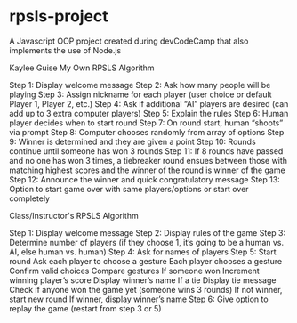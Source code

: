 # rpsls-project
A Javascript OOP project created during devCodeCamp that also implements the use of Node.js

Kaylee Guise
My Own RPSLS Algorithm

Step 1: Display welcome message
Step 2: Ask how many people will be playing
Step 3: Assign nickname for each player (user choice or default Player 1, Player 2, etc.)
Step 4: Ask if additional “AI” players are desired (can add up to 3 extra computer players)
Step 5: Explain the rules
Step 6: Human player decides when to start round
Step 7: On round start, human “shoots” via prompt
Step 8: Computer chooses randomly from array of options
Step 9: Winner is determined and they are given a point
Step 10: Rounds continue until someone has won 3 rounds
Step 11: If 8 rounds have passed and no one has won 3 times, a tiebreaker round ensues between those with matching highest scores and the winner of the round is winner of the game
Step 12: Announce the winner and quick congratulatory message
Step 13: Option to start game over with same players/options or start over completely

Class/Instructor's RPSLS Algorithm

Step 1: Display welcome message
Step 2: Display rules of the game
Step 3: Determine number of players (if they choose 1, it’s going to be a human vs. AI, else human vs. human)
Step 4: Ask for names of players
Step 5: Start round
    Ask each player to choose a gesture
    Each player chooses a gesture
    Confirm valid choices
    Compare gestures
        If someone won
            Increment winning player’s score
            Display winner’s name
        If a tie
            Display tie message
Check if anyone won the game yet (someone wins 3 rounds)
    If not winner, start new round
    If winner, display winner’s name
Step 6: Give option to replay the game (restart from step 3 or 5)

